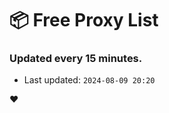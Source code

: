 # :package: Free Proxy List
### Updated every 15 minutes.

- Last updated: `2024-08-09 20:20`

:heart:
